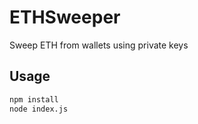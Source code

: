 # ETHSweeper
Sweep ETH from wallets using private keys

## Usage

```bash
npm install
node index.js
```